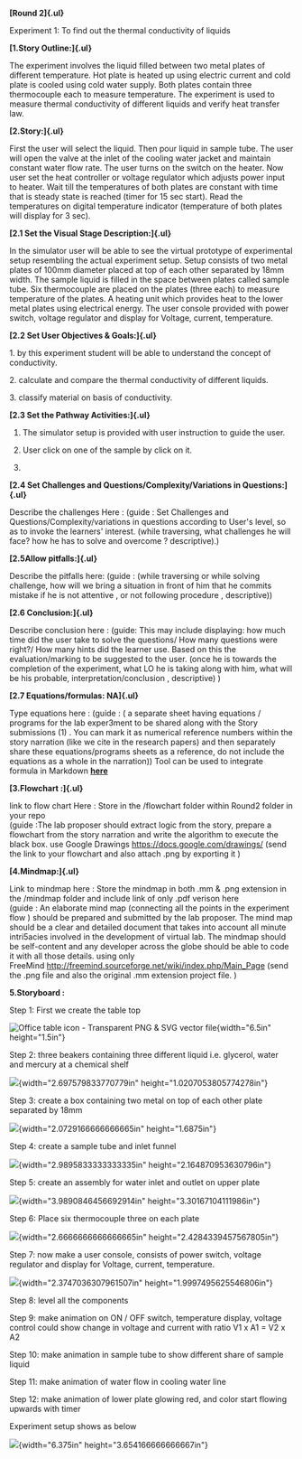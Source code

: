 **[Round 2]{.ul}**

Experiment 1: To find out the thermal conductivity of liquids

**[1.Story Outline:]{.ul}**

The experiment involves the liquid filled between two metal plates of
different temperature. Hot plate is heated up using electric current and
cold plate is cooled using cold water supply. Both plates contain three
thermocouple each to measure temperature. The experiment is used to
measure thermal conductivity of different liquids and verify heat
transfer law.

**[2.Story:]{.ul}**

First the user will select the liquid. Then pour liquid in sample tube.
The user will open the valve at the inlet of the cooling water jacket
and maintain constant water flow rate. The user turns on the switch on
the heater. Now user set the heat controller or voltage regulator which
adjusts power input to heater. Wait till the temperatures of both plates
are constant with time that is steady state is reached (timer for 15 sec
start). Read the temperatures on digital temperature indicator
(temperature of both plates will display for 3 sec).

**[2.1 Set the Visual Stage Description:]{.ul}**

In the simulator user will be able to see the virtual prototype of
experimental setup resembling the actual experiment setup. Setup
consists of two metal plates of 100mm diameter placed at top of each
other separated by 18mm width. The sample liquid is filled in the space
between plates called sample tube. Six thermocouple are placed on the
plates (three each) to measure temperature of the plates. A heating unit
which provides heat to the lower metal plates using electrical energy.
The user console provided with power switch, voltage regulator and
display for Voltage, current, temperature.

**[2.2 Set User Objectives & Goals:]{.ul}**

1\. by this experiment student will be able to understand the concept of
conductivity.

2\. calculate and compare the thermal conductivity of different liquids.

3\. classify material on basis of conductivity.

**[2.3 Set the Pathway Activities:]{.ul}**

1.  The simulator setup is provided with user instruction to guide the
    user.

2.  User click on one of the sample by click on it.

3.  

**[2.4 Set Challenges and Questions/Complexity/Variations in
Questions:]{.ul}**

Describe the challenges Here : (guide : Set Challenges and
Questions/Complexity/variations in questions according to User's level,
so as to invoke the learners' interest. (while traversing, what
challenges he will face? how he has to solve and overcome ?
descriptive).)

**[2.5Allow pitfalls:]{.ul}**

Describe the pitfalls here: (guide : (while traversing or while solving
challenge, how will we bring a situation in front of him that he commits
mistake if he is not attentive , or not following procedure ,
descriptive))

**[2.6 Conclusion:]{.ul}**

Describe conclusion here : (guide: This may include displaying: how much
time did the user take to solve the questions/ How many questions were
right?/ How many hints did the learner use. Based on this the
evaluation/marking to be suggested to the user. (once he is towards the
completion of the experiment, what LO he is taking along with him, what
will be his probable, interpretation/conclusion , descriptive) )

**[2.7 Equations/formulas: NA]{.ul}**

Type equations here : (guide : ( a separate sheet having equations /
programs for the lab exper3ment to be shared along with the Story
submissions (1) . You can mark it as numerical reference numbers within
the story narration (like we cite in the research papers) and then
separately share these equations/programs sheets as a reference, do not
include the equations as a whole in the narration)) Tool can be used to
integrate formula in
Markdown [**here**](http://latex.codecogs.com/eqneditor/samples/example3.php)

**[3.Flowchart :]{.ul}**

link to flow chart Here : Store in the /flowchart folder within Round2
folder in your repo\
(guide :The lab proposer should extract logic from the story, prepare a
flowchart from the story narration and write the algorithm to execute
the black box. use Google
Drawings <https://docs.google.com/drawings/> (send the link to your
flowchart and also attach .png by exporting it )

**[4.Mindmap:]{.ul}**

Link to mindmap here : Store the mindmap in both .mm & .png extension in
the /mindmap folder and include link of only .pdf verison here\
(guide : An elaborate mind map (connecting all the points in the
experiment flow ) should be prepared and submitted by the lab proposer.
The mind map should be a clear and detailed document that takes into
account all minute intri5acies involved in the development of virtual
lab. The mindmap should be self-content and any developer across the
globe should be able to code it with all those details. using only
FreeMind <http://freemind.sourceforge.net/wiki/index.php/Main_Page> (send
the .png file and also the original .mm extension project file. )

**5.Storyboard :**

Step 1: First we create the table top

![Office table icon - Transparent PNG & SVG vector
file](media/image1.png){width="6.5in" height="1.5in"}

Step 2: three beakers containing three different liquid i.e. glycerol,
water and mercury at a chemical shelf

![](media/image2.png){width="2.697579833770779in"
height="1.0207053805774278in"}

Step 3: create a box containing two metal on top of each other plate
separated by 18mm

![](media/image3.png){width="2.0729166666666665in" height="1.6875in"}

Step 4: create a sample tube and inlet funnel

![](media/image4.png){width="2.9895833333333335in"
height="2.164870953630796in"}

Step 5: create an assembly for water inlet and outlet on upper plate

![](media/image5.png){width="3.9890846456692914in"
height="3.30167104111986in"}

Step 6: Place six thermocouple three on each plate

![](media/image6.png){width="2.6666666666666665in"
height="2.4284339457567805in"}

Step 7: now make a user console, consists of power switch, voltage
regulator and display for Voltage, current, temperature.

![](media/image7.png){width="2.3747036307961507in"
height="1.9997495625546806in"}

Step 8: level all the components

Step 9: make animation on ON / OFF switch, temperature display, voltage
control could show change in voltage and current with ratio V1 x A1 = V2
x A2

Step 10: make animation in sample tube to show different share of sample
liquid

Step 11: make animation of water flow in cooling water line

Step 12: make animation of lower plate glowing red, and color start
flowing upwards with timer

Experiment setup shows as below

![](media/image8.png){width="6.375in" height="3.654166666666667in"}
